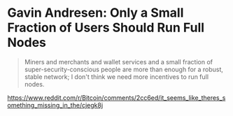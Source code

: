 # Gavin Andresen: Only a Small Fraction of Users Should Run Full Nodes

> Miners and merchants and wallet services and a small fraction of super-security-conscious people are more than enough for a robust, stable network; I don't think we need more incentives to run full nodes. 

https://www.reddit.com/r/Bitcoin/comments/2cc6ed/it_seems_like_theres_something_missing_in_the/cjegk8j
